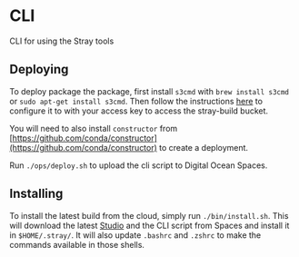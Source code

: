 # CLI
CLI for using the Stray tools

## Deploying

To deploy package the package, first install `s3cmd` with `brew install s3cmd` or `sudo apt-get install s3cmd`. Then follow the instructions [here](https://docs.digitalocean.com/products/spaces/resources/s3cmd/) to configure it to with your access key to access the stray-build bucket.

You will need to also install `constructor` from [https://github.com/conda/constructor](https://github.com/conda/constructor) to create a deployment.

Run `./ops/deploy.sh` to upload the cli script to Digital Ocean Spaces.

## Installing

To install the latest build from the cloud, simply run `./bin/install.sh`. This will download the latest [Studio](StrayRobots/Studio) and the CLI script from Spaces and install it in `$HOME/.stray/`. It will also update `.bashrc` and `.zshrc` to make the commands available in those shells.

